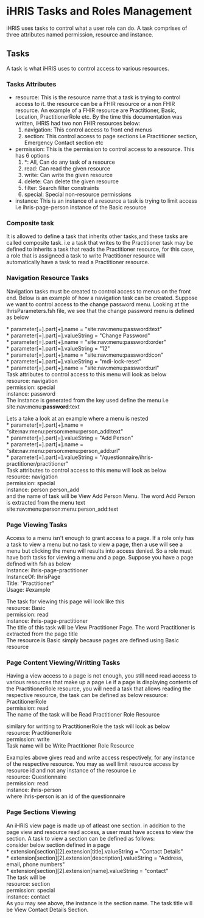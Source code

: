 # iHRIS Tasks and Roles Management

iHRIS uses tasks to control what a user role can do. A task comprises of three attributes named permission, resource and instance.

## Tasks

A task is what iHRIS uses to control access to various resources.

### Tasks Attributes

<ul>
  <li>
    resource: This is the resource name that a task is trying to control access to it. the resource can be a FHIR resource or a non FHIR resource. An example of a FHIR resource are Practitioner, Basic, Location, PractitionerRole etc.
    By the time this documentation was written, iHRIS had two non FHIR resources below:
    <ol>
      <li>
        navigation: This control access to front end menus
      </li>
      <li>
        section: This control access to page sections i.e Practitioner section, Emergency Contact section etc
      </li>
    </ol>
  </li>
  <li>
    permission: This is the permission to control access to a resource. This has 6 options
    <ol>
      <li>
        *: All, Can do any task of a resource
      </li>
      <li>
        read: Can read the given resource
      </li>
      <li>
        write: Can write the given resource
      </li>
      <li>
        delete: Can delete the given resource
      </li>
      <li>
        filter: Search filter constraints
      </li>
      <li>
        special: Special non-resource permissions
      </li>
    </ol>
  </li>
  <li>
    instance: This is an instance of a resource a task is trying to limit access i.e ihris-page-person instance of the Basic resource
  </li>
</ul>

### Composite task

It is allowed to define a task that inherits other tasks,and these tasks are called composite task. i.e a task that writes to the Practitioner task may be defined to inherits a task that reads the Practitioner resource, for this case, a role that is assigneed a task to write Practitioner resource will automatically have a task to read a Practitioner resource.

### Navigation Resource Tasks

Navigation tasks must be created to control access to menus on the front end. Below is an example of how a navigation task can be created.
Suppose we want to control access to the change password menu. Looking at the IhrisParameters.fsh file, we see that the change password menu is defined as below

\* parameter[=].part[+].name = "site:nav:menu:password:text" <br>
\* parameter[=].part[=].valueString = "Change Password" <br>
\* parameter[=].part[+].name = "site:nav:menu:password:order" <br>
\* parameter[=].part[=].valueString = "12" <br>
\* parameter[=].part[+].name = "site:nav:menu:password:icon" <br>
\* parameter[=].part[=].valueString = "mdi-lock-reset" <br>
\* parameter[=].part[+].name = "site:nav:menu:password:url" <br>
Task attributes to control access to this menu will look as below <br>
resource: navigation <br>
permission: special <br>
instance: password <br>
The instance is generated from the key used define the menu i.e site:nav:menu:<b>password</b>:text

Lets a take a look at an example where a menu is nested <br>
\* parameter[=].part[+].name = "site:nav:menu:person:menu:person_add:text"<br>
\* parameter[=].part[=].valueString = "Add Person"<br>
\* parameter[=].part[+].name = "site:nav:menu:person:menu:person_add:url"<br>
\* parameter[=].part[=].valueString = "/questionnaire/ihris-practitioner/practitioner"<br>
Task attributes to control access to this menu will look as below <br>
resource: navigation <br>
permission: special <br>
instance: person:person_add <br>
and the name of task will be View Add Person Menu. The word Add Person is extracted from the menu text site:nav:menu:person:menu:person_add:text

### Page Viewing Tasks

Access to a menu isn't enough to grant access to a page. If a role only has a task to view a menu but no task to view a page, then a use will see a menu but clicking the menu will results into access denied. So a role must have both tasks for viewing a menu and a page.
Suppose you have a page defined with fsh as below <br>
Instance:       ihris-page-practitioner <br>
InstanceOf:     IhrisPage <br>
Title:          "Practitioner" <br>
Usage:          #example <br>

The task for viewing this page will look like this <br>
resource:   Basic <br>
permission: read <br>
instance:   ihris-page-practitioner <br>
The title of this task will be View Practitioner Page. The word Practitioner is extracted from the page title <br>
The resource is Basic simply because pages are defined using Basic resource

### Page Content Viewing/Writting Tasks

Having a view access to a page is not enough, you still need read access to various resources that make up a page
i.e if a page is displaying contents of the PractitionerRole resource, you will need a task that allows reading the respective resource, the task can be defined as below
resource:   PractitionerRole <br>
permission: read <br>
The name of the task will be Read Practitioner Role Resource <br>

similary for writting to PractitionerRole the task will look as below <br>
resource:   PractitionerRole <br>
permission: write <br>
Task name will be Write Practitioner Role Resource

Examples above gives read and write access respectively, for any instance of the respective resource.
You may as well limit resource access by resource id and not any instance of the resource i.e <br>
resource:   Questionnaire <br>
permission: read <br>
instance: ihris-person <br>
where ihris-person is an id of the questionnaire <br>

### Page Sections Viewing

An iHRIS view page is made up of atleast one section. in addition to the page view and resource read access, a user must have access to view the section. A task to view a section can be defined as follows: <br>
consider below section defined in a page <br>
\* extension[section][2].extension[title].valueString = "Contact Details" <br>
\* extension[section][2].extension[description].valueString = "Address, email, phone numbers" <br>
\* extension[section][2].extension[name].valueString = "contact" <br>
The task will be <br>
resource:   section <br>
permission: special <br>
instance: contact <br>
As you may see above, the instance is the section name. The task title will be View Contact Details Section.
